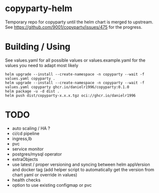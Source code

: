 # copyparty-helm
Temporary repo for copyparty until the helm chart is merged to upstream. See https://github.com/9001/copyparty/issues/475 for the progress.



# Building / Using
See values.yaml for all possible values or values.example.yaml for the values you need to adapt most likely
```shell 
helm upgrade --install --create-namespace -n copyparty --wait -f values.yaml copyparty .
helm upgrade --install --create-namespace -n copyparty --wait -f values.yaml copyparty ghcr.io/danielr1996/copyparty:0.1.0
helm package -u -d dist .
helm push dist/copyparty-x.x.x.tgz oci://ghcr.io/danielr1996
```


# TODO
- auto scaling / HA ?
- ci/cd pipeline
- ingress,lb
- pvc
- service monitor
- postgres/mysql operator
- extraObjects
- use latest / proper versioning and syncing between helm appVersion and docker tag (add helper script to automatically get the version from chart yaml or override in values)
- health checks
- option to use existing configmap or pvc